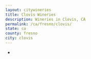 ```yaml
---
layout: citywineries
title: Clovis Wineries
description: Wineries in Clovis, CA
permalink: /ca/fresno/clovis/
state: ca
county: fresno
city: clovis
---
```

-

